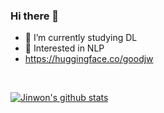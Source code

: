### Hi there 👋

- 🌱 I’m currently studying DL
- 🔭 Interested in NLP
- https://huggingface.co/goodjw
<br>

 [![Jinwon's github stats](https://github-readme-stats.vercel.app/api?username=godjw&show_icons=true&theme=cobalt)](https://github.com/godjw/github-readme-stats)



<!--
**godjw/godjw** is a ✨ _special_ ✨ repository because its `README.md` (this file) appears on your GitHub profile.

Here are some ideas to get you started:


- 🌱 I’m currently learning ...
- 👯 I’m looking to collaborate on ...
- 🤔 I’m looking for help with ...
- 💬 Ask me about ...
- 📫 How to reach me: ...
- 😄 Pronouns: ...
- ⚡ Fun fact: ...
-->
